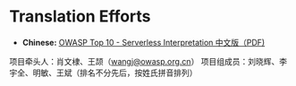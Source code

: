 # Translation Efforts


  - <b>Chinese:</b> <u>[OWASP Top 10 - Serverless Interpretation
    中文版（PDF)](/www-pdf-archive/OWASP-Top-10-Serverless-Interpretation-cn-v1.0.pdf)</u>


项目牵头人：肖文棣、王颉（wangj@owasp.org.cn）
项目组成员：刘晓辉、李宇全、明敏、王斌（排名不分先后，按姓氏拼音排列）
